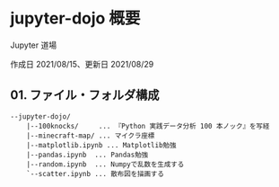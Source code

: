 # jupyter-dojo 概要

Jupyter 道場

作成日 2021/08/15、更新日 2021/08/29

## 01. ファイル・フォルダ構成

```text
--jupyter-dojo/
    |--100knocks/     ... 『Python 実践データ分析 100 本ノック』を写経
    |--minecraft-map/ ... マイクラ座標
    |--matplotlib.ipynb ... Matplotlib勉強
    |--pandas.ipynb  ... Pandas勉強
    |--random.ipynb  ... Numpyで乱数を生成する
    `--scatter.ipynb ... 散布図を描画する
```
